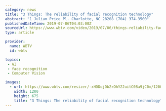 ```yaml
---
category: news
title: "3 Things: The reliability of facial recognition technology"
abstract: "1 Julian Price Pl. Charlotte, NC 28208 (704) 374-3500"
publishedDateTime: 2019-07-06T04:03:00Z
sourceUrl: https://www.wbtv.com/video/2019/07/06/things-reliability-facial-recognition-technology/
type: article

provider:
  name: WBTV
  id: wbtv

topics:
 - AI
 - face recognition
 - Computer Vision

images:
  - url: https://www.wbtv.com/resizer/-xHDDqjDbZrOhYZJuitC0Ba9jC0=/1200x0/d1acid63ghtydj.cloudfront.net/07-06-2019/t_cba5922ac8f7448c89cca5d6b9b6ed5d_name_file_1280x720_2000_v3_1_.jpg
    width: 1200
    height: 675
    title: "3 Things: The reliability of facial recognition technology"
---
```

